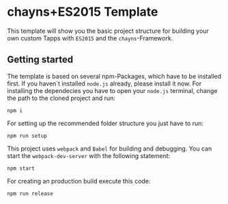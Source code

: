 # chayns+ES2015 Template

This template will show you the basic project structure for building your own custom Tapps with `ES2015` and the `chayns`-Framework.

## Getting started

The template is based on several npm-Packages, which have to be installed first. If you haven´t installed `node.js` already, please install it now.
For installing the dependecies you have to open your `node.js` terminal, change the path to the cloned project and run:

```
npm i
```

For setting up the recommended folder structure you just have to run:

```
npm run setup
```

This project uses `webpack` and `Babel` for building and debugging. You can start the `webpack-dev-server` with the following statement:

```
npm start
```

For creating an production build execute this code:

```
npm run release
```